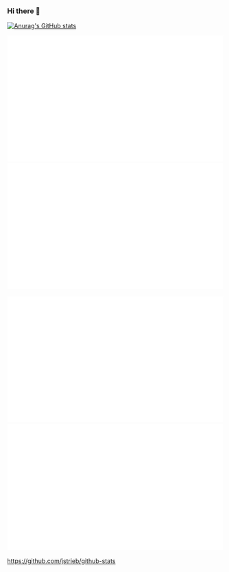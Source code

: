 ### Hi there 👋
[![Anurag's GitHub stats](https://github-readme-stats.vercel.app/api?username=softwarepleb)](https://github.com/anuraghazra/github-readme-stats)

![](https://raw.githubusercontent.com/SoftwarePleb/github-stats/master/generated/overview.svg#gh-dark-mode-only)
![](https://raw.githubusercontent.com/SoftwarePleb/github-stats/master/generated/overview.svg#gh-light-mode-only)

![](https://raw.githubusercontent.com/SoftwarePleb/github-stats/master/generated/languages.svg#gh-dark-mode-only)
![](https://raw.githubusercontent.com/SoftwarePleb/github-stats/master/generated/languages.svg#gh-light-mode-only)

https://github.com/jstrieb/github-stats

<!--
**SoftwarePleb/Softwarepleb** is a ✨ _special_ ✨ repository because its `README.md` (this file) appears on your GitHub profile.

Here are some ideas to get you started:

- 🔭 I’m currently working on ...
- 🌱 I’m currently learning ...
- 👯 I’m looking to collaborate on ...
- 🤔 I’m looking for help with ...
- 💬 Ask me about ...
- 📫 How to reach me: ...
- 😄 Pronouns: ...
- ⚡ Fun fact: ...
-->
